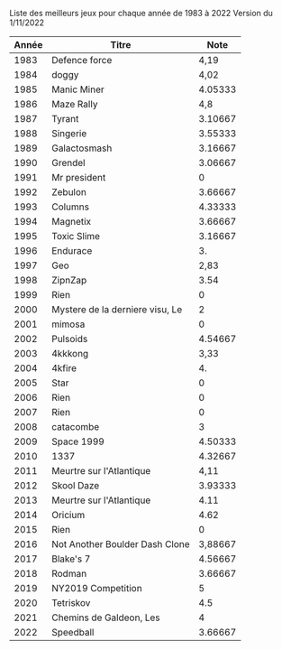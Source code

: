 Liste des meilleurs jeux pour chaque année de 1983 à 2022
Version du 1/11/2022

| Année | Titre | Note |
|-----|-----|-----|
| 1983 | Defence force | 4,19 |
| 1984 | doggy | 4,02 |
| 1985 | Manic Miner | 4.05333 |
| 1986 | Maze Rally | 4,8 |
| 1987 | Tyrant | 3.10667 |
| 1988 | Singerie | 3.55333 |
| 1989 | Galactosmash | 3.16667 |
| 1990 | Grendel | 3.06667 |
| 1991 | Mr president | 0 |
| 1992 | Zebulon | 3.66667 |
| 1993 | Columns | 4.33333 |
| 1994 | Magnetix | 3.66667 |
| 1995 | Toxic Slime | 3.16667 |
| 1996 | Endurace | 3. |
| 1997 | Geo | 2,83 |
| 1998 | ZipnZap | 3.54 |
| 1999 | Rien | 0 |
| 2000 | Mystere de la derniere visu, Le | 2 |
| 2001 | mimosa | 0 |
| 2002 | Pulsoids | 4.54667 |
| 2003 | 4kkkong | 3,33 |
| 2004 | 4kfire | 4. |
| 2005 | Star | 0 |
| 2006 | Rien | 0 |
| 2007 | Rien | 0 |
| 2008 | catacombe | 3 |
| 2009 | Space 1999 | 4.50333 |
| 2010 | 1337 | 4.32667 |
| 2011 | Meurtre sur l'Atlantique | 4,11 |
| 2012 | Skool Daze | 3.93333 |
| 2013 | Meurtre sur l'Atlantique | 4.11 |
| 2014 | Oricium | 4.62 |
| 2015 | Rien | 0 |
| 2016 | Not Another Boulder Dash Clone | 3,88667 |
| 2017 | Blake's 7 | 4.56667 |
| 2018 | Rodman | 3.66667 |
| 2019 | NY2019 Competition | 5 |
| 2020 | Tetriskov | 4.5 |
| 2021 | Chemins de Galdeon, Les | 4 |
| 2022 | Speedball | 3.66667 |
